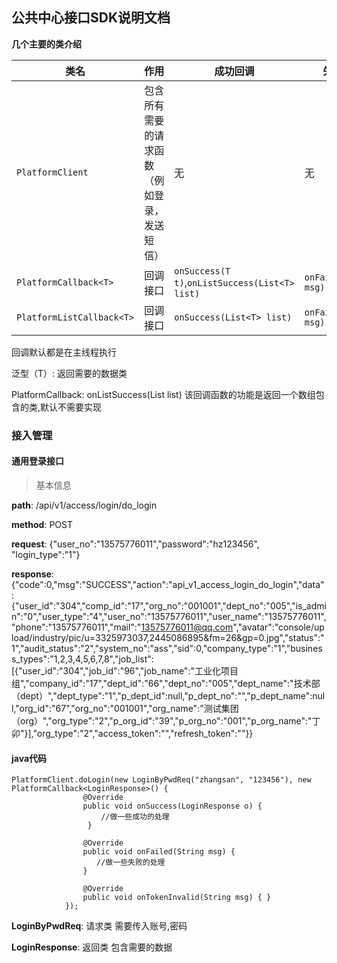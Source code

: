 ## 公共中心接口SDK说明文档

**几个主要的类介绍**

|       类名      |           作用      |       成功回调       | 失败回调    |
| ------------- | -------------------- |------------------ | ----------- |
| `PlatformClient`  | 包含所有需要的请求函数（例如登录，发送短信） | 无 | 无|
| `PlatformCallback<T>`  | 回调接口  |`onSuccess(T t)`,`onListSuccess(List<T> list)` | `onFailed(String msg)` |
| `PlatformListCallback<T>` | 回调接口  |`onSuccess(List<T> list)` | `onFailed(String msg)` |
回调默认都是在主线程执行

泛型（T）: 返回需要的数据类

PlatformCallback: onListSuccess(List<T> list) 该回调函数的功能是返回一个数组包含的类,默认不需要实现

### 接入管理

#### 通用登录接口

> 基本信息

**path**: /api/v1/access/login/do_login

**method**: POST

**request**: {"user_no":"13575776011","password":"hz123456", "login_type":"1"}

**response**:{"code":0,"msg":"SUCCESS","action":"api_v1_access_login_do_login","data":{"user_id":"304","comp_id":"17","org_no":"001001","dept_no":"005","is_admin":"0","user_type":"4","user_no":"13575776011","user_name":"13575776011","phone":"13575776011","mail":"13575776011@qq.com","avatar":"console/upload/industry/pic/u=3325973037,2445086895&fm=26&gp=0.jpg","status":"1","audit_status":"2","system_no":"ass","sid":0,"company_type":"1","business_types":"1,2,3,4,5,6,7,8","job_list":[{"user_id":"304","job_id":"96","job_name":"工业化项目组","company_id":"17","dept_id":"66","dept_no":"005","dept_name":"技术部（dept）","dept_type":"1","p_dept_id":null,"p_dept_no":"","p_dept_name":null,"org_id":"67","org_no":"001001","org_name":"测试集团（org）","org_type":"2","p_org_id":"39","p_org_no":"001","p_org_name":"丁卯"}],"org_type":"2","access_token":"","refresh_token":""}}

#### java代码
```
PlatformClient.doLogin(new LoginByPwdReq("zhangsan", "123456"), new PlatformCallback<LoginResponse>() {
                @Override
                public void onSuccess(LoginResponse o) {
                    //做一些成功的处理
                 }
    
                @Override
                public void onFailed(String msg) {
                   //做一些失败的处理
                }
    
                @Override
                public void onTokenInvalid(String msg) { }
            });
```
**LoginByPwdReq**: 请求类 需要传入账号,密码

**LoginResponse**: 返回类 包含需要的数据